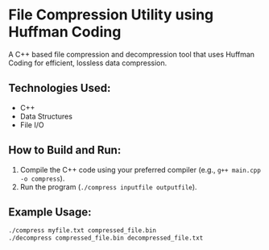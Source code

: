 # File Compression Utility using Huffman Coding

A C++ based file compression and decompression tool that uses Huffman Coding for efficient, lossless data compression.

## Technologies Used:
- C++
- Data Structures
- File I/O

## How to Build and Run:
1. Compile the C++ code using your preferred compiler (e.g., `g++ main.cpp -o compress`).
2. Run the program (`./compress inputfile outputfile`).

## Example Usage:
```bash
./compress myfile.txt compressed_file.bin
./decompress compressed_file.bin decompressed_file.txt
